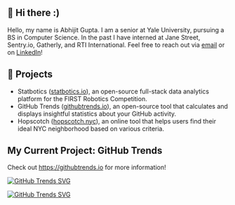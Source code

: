 ## 👋 Hi there :)
Hello, my name is Abhijit Gupta. I am a senior at Yale University, pursuing a BS in Computer Science. In the past I have interned at Jane Street, Sentry.io, Gatherly, and RTI International. Feel free to reach out via [email](mailto:avgupta456@gmail.com) or on [LinkedIn](https://www.linkedin.com/in/avgupta456/)!

## 🌱 Projects
* Statbotics ([statbotics.io](https://www.statbotics.io)), an open-source full-stack data analytics platform for the FIRST Robotics Competition.
* GitHub Trends ([githubtrends.io](https://www.githubtrends.io)), an open-source tool that calculates and displays insightful statistics about your GitHub activity.
* Hopscotch ([hopscotch.nyc](https://www.hopscotch.nyc)), an online tool that helps users find their ideal NYC neighborhood based on various criteria.

## My Current Project: GitHub Trends

Check out https://githubtrends.io for more information!

[![GitHub Trends SVG](https://api.githubtrends.io/user/svg/avgupta456/repos?time_range=one_year&include_private=True&loc_metric=changed&group=private)](https://githubtrends.io)

[![GitHub Trends SVG](https://api.githubtrends.io/user/svg/avgupta456/langs?time_range=one_year&include_private=True&loc_metric=changed&compact=True)](https://githubtrends.io)

